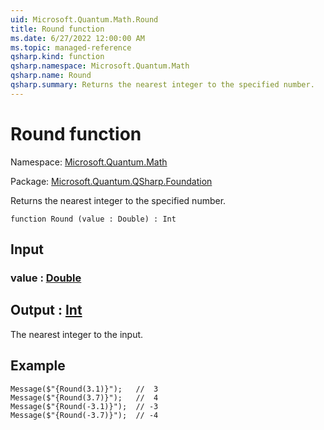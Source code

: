 ```yaml
---
uid: Microsoft.Quantum.Math.Round
title: Round function
ms.date: 6/27/2022 12:00:00 AM
ms.topic: managed-reference
qsharp.kind: function
qsharp.namespace: Microsoft.Quantum.Math
qsharp.name: Round
qsharp.summary: Returns the nearest integer to the specified number.
---
```


# Round function

Namespace: [Microsoft.Quantum.Math](xref:Microsoft.Quantum.Math)

Package: [Microsoft.Quantum.QSharp.Foundation](https://nuget.org/packages/Microsoft.Quantum.QSharp.Foundation)


Returns the nearest integer to the specified number.

```qsharp
function Round (value : Double) : Int
```


## Input

### value : [Double](xref:microsoft.quantum.qsharp.valueliterals#double-literals)





## Output : [Int](xref:microsoft.quantum.qsharp.valueliterals#int-literals)

The nearest integer to the input.

## Example

```Message($"{Round(3.1)}");   //  3Message($"{Round(3.7)}");   //  4Message($"{Round(-3.1)}");  // -3Message($"{Round(-3.7)}");  // -4```